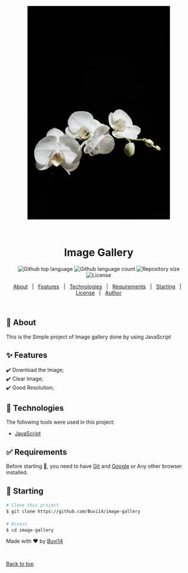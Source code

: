 <div align="center" id="top"> 
  <img src="./images/Flower_white.jpg" alt="Image Gallery" />

&#xa0;

  <!-- <a href="https://imagegallery.netlify.app">Demo</a> -->
</div>

<h1 align="center">Image Gallery</h1>

<p align="center">
  <img alt="Github top language" src="https://img.shields.io/github/languages/top/Buvi14/image-gallery?color=56BEB8">

  <img alt="Github language count" src="https://img.shields.io/github/languages/count/Buvi14/image-gallery?color=56BEB8">

  <img alt="Repository size" src="https://img.shields.io/github/repo-size/Buvi14/image-gallery?color=56BEB8">

  <img alt="License" src="https://img.shields.io/github/license/Buvi14/image-gallery?color=56BEB8">

  <!-- <img alt="Github issues" src="https://img.shields.io/github/issues/{{YOUR_GITHUB_USERNAME}}/image-gallery?color=56BEB8" /> -->

  <!-- <img alt="Github forks" src="https://img.shields.io/github/forks/{{YOUR_GITHUB_USERNAME}}/image-gallery?color=56BEB8" /> -->

  <!-- <img alt="Github stars" src="https://img.shields.io/github/stars/{{YOUR_GITHUB_USERNAME}}/image-gallery?color=56BEB8" /> -->
</p>

<!-- Status -->

<!-- <h4 align="center">
	🚧  Image Gallery 🚀 Under construction...  🚧
</h4>

<hr> -->

<p align="center">
  <a href="#dart-about">About</a> &#xa0; | &#xa0; 
  <a href="#sparkles-features">Features</a> &#xa0; | &#xa0;
  <a href="#rocket-technologies">Technologies</a> &#xa0; | &#xa0;
  <a href="#white_check_mark-requirements">Requirements</a> &#xa0; | &#xa0;
  <a href="#checkered_flag-starting">Starting</a> &#xa0; | &#xa0;
  <a href="#memo-license">License</a> &#xa0; | &#xa0;
  <a href="https://github.com/{{YOUR_GITHUB_USERNAME}}" target="_blank">Author</a>
</p>

<br>

## :dart: About

This is the Simple project of Image gallery done by using JavaScript

## :sparkles: Features

:heavy_check_mark: Download the Image;\
:heavy_check_mark: Clear Image;\
:heavy_check_mark: Good Resolution;

## :rocket: Technologies

The following tools were used in this project:

<!-- - [Expo](https://expo.io/)
- [Node.js](https://nodejs.org/en/)
- [React](https://pt-br.reactjs.org/)
- [React Native](https://reactnative.dev/) -->

- [JavaScript](http://javascript.info/)

## :white_check_mark: Requirements

Before starting :checkered_flag:, you need to have [Git](https://git-scm.com) and [Google](https://google.com/) or Any other browser installed.

## :checkered_flag: Starting

```bash
# Clone this project
$ git clone https://github.com/Buvi14/image-gallery

# Access
$ cd image-gallery

```

Made with :heart: by <a href="https://github.com/Buvi14" target="_blank">Buvi14</a>

&#xa0;

<a href="#top">Back to top</a>

